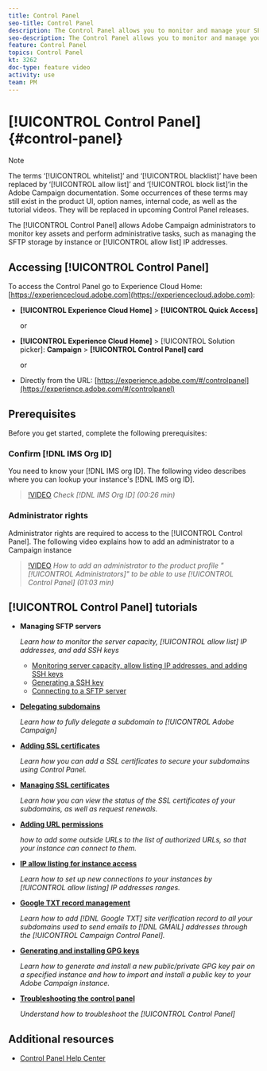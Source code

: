 ```yaml
---
title: Control Panel
seo-title: Control Panel
description: The Control Panel allows you to monitor and manage your SFTP storage by instance and allow list IP addresses.
seo-description: The Control Panel allows you to monitor and manage your SFTP storage by instance and allow list IP addresses.
feature: Control Panel
topics: Control Panel
kt: 3262
doc-type: feature video
activity: use
team: PM
---
```


# [!UICONTROL Control Panel] {#control-panel}

>[!NOTE]
>
>The terms ‘[!UICONTROL whitelist]’ and ‘[!UICONTROL blacklist]’ have been replaced by ‘[!UICONTROL allow list]’ and ‘[!UICONTROL block list]’in the Adobe Campaign documentation. Some occurrences of these terms may still exist in the product UI, option names, internal code, as well as the tutorial videos. They will be replaced in upcoming Control Panel releases.

The [!UICONTROL Control Panel] allows Adobe Campaign administrators to monitor key assets and perform administrative tasks, such as managing the SFTP storage by instance or [!UICONTROL allow list] IP addresses.

## Accessing [!UICONTROL Control Panel]

To access the Control Panel go to Experience Cloud Home: [https://experiencecloud.adobe.com](https://experiencecloud.adobe.com):

* **[!UICONTROL Experience Cloud Home]** > **[!UICONTROL Quick Access]**
  
  or
* **[!UICONTROL Experience Cloud Home]**  > [!UICONTROL Solution picker]: **Campaign** > **[!UICONTROL Control Panel] card**
  
  or

* Directly from the URL: [https://experience.adobe.com/#/controlpanel](https://experience.adobe.com/#/controlpanel)

## Prerequisites

Before you get started, complete the following prerequisites:

### Confirm [!DNL IMS Org ID]

You need to know your [!DNL IMS org ID]. The following video describes where you can lookup your instance's [!DNL IMS org ID].

>[!VIDEO](https://video.tv.adobe.com/v/27183?quality=12)
*Check [!DNL IMS Org ID] (00:26 min)*

### Administrator rights

Administrator rights are required to access to the [!UICONTROL Control Panel].
The following video explains how to add an administrator to a Campaign instance

>[!VIDEO](https://video.tv.adobe.com/v/27147?quality=12)
*How to add an administrator to the product profile "[!UICONTROL Administrators]" to be able to use [!UICONTROL Control Panel] (01:03 min)*

## [!UICONTROL Control Panel] tutorials

* **Managing SFTP servers**

    *Learn how to monitor the server capacity, [!UICONTROL allow list] IP addresses, and add SSH keys*

  * [Monitoring server capacity, allow listing IP addresses, and adding SSH keys](/help/acc/monitoring-campaign-classic/control-panel/monitoring-server-capacity-allow-listing-adding-ssh-key.md)
   * [Generating a SSH key](/help/acc/monitoring-campaign-classic/control-panel/generate-ssh-key.md)
   * [Connecting to a SFTP server](/help/acc/monitoring-campaign-classic/control-panel/connect-to-sftp-server.md)
  
* **[Delegating subdomains](/help/acc/monitoring-campaign-classic/control-panel/subdomain-delegation.md)**

    *Learn how to fully delegate a subdomain to [!UICONTROL Adobe Campaign]*

* **[Adding SSL certificates](/help/acc/monitoring-campaign-classic/control-panel/adding-ssl-certificates.md)**

    *Learn how you can add a SSL certificates to secure your subdomains using Control Panel.*

* **[Managing SSL certificates](/help/acc/monitoring-campaign-classic/control-panel/managing-ssl-certificates.md)**

    *Learn how you can view the status of the SSL certificates of your subdomains, as well as request renewals.*

* **[Adding URL permissions](/help/acc/monitoring-campaign-classic/control-panel/adding-url-permissions.md)**

    *how to add some outside URLs to the list of authorized URLs, so that your instance can connect to them.*

* **[IP allow listing for instance access](/help/acc/monitoring-campaign-classic/control-panel/ip-allow-listing.md)**

    *Learn how to set up new connections to your instances by [!UICONTROL allow listing] IP addresses ranges.*

* **[Google TXT record management](/help/acc/monitoring-campaign-classic/control-panel/google-txt-record-management.md)**

    *Learn how to add [!DNL Google TXT] site verification record to all your subdomains used to send emails to [!DNL GMAIL] addresses through the [!UICONTROL Campaign Control Panel].*

* **[Generating and installing GPG keys](/help/acc/monitoring-campaign-classic/control-panel/gpg-keys/generating-and-installing-gpg-keys.md)**

    *Learn how to generate and install a new public/private GPG key pair on a specified instance and how to import and install a public key to your Adobe Campaign instance.*

* **[Troubleshooting the control panel](/help/acc/monitoring-campaign-classic/control-panel/trouble-shooting.md)**

    *Understand how to troubleshoot the [!UICONTROL Control Panel]*

## Additional resources

* [Control Panel Help Center](https://docs.adobe.com/content/help/en/control-panel/using/control-panel-home.html)
